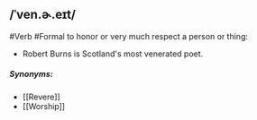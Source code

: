 ## /ˈven.ɚ.eɪt/
#Verb  #Formal 
to honor or very much respect a person or thing:

- Robert Burns is Scotland's most venerated poet.

##### Synonyms:
- [[Revere]]
- [[Worship]]